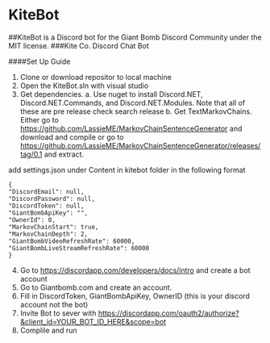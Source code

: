 # KiteBot
##KiteBot is a Discord bot for the Giant Bomb Discord Community under the MIT license.
###Kite Co. Discord Chat Bot

####Set Up Guide
1. Clone or download repositor to local machine
2. Open the KiteBot.sln with visual studio
3. Get dependencies. 
  a. Use nuget to install Discord.NET, Discord.NET.Commands, and Discord.NET.Modules. Note that all of these are pre release check search release
  b. Get TextMarkovChains. Either go to https://github.com/LassieME/MarkovChainSentenceGenerator and download and compile or go to https://github.com/LassieME/MarkovChainSentenceGenerator/releases/tag/0.1 and extract.
  
  add settings.json under Content in kitebot folder in the following format
  ```
  {
  "DiscordEmail": null,
  "DiscordPassword": null,
  "DiscordToken": null,
  "GiantBombApiKey": "",
  "OwnerId": 0,
  "MarkovChainStart": true,
  "MarkovChainDepth": 2,
  "GiantBombVideoRefreshRate": 60000,
  "GiantBombLiveStreamRefreshRate": 60000
}
```
4. Go to https://discordapp.com/developers/docs/intro and create a bot account
5. Go to Giantbomb.com and create an account.
6. Fill in DiscordToken, GiantBombApiKey, OwnerID (this is your discord account not the bot)
7. Invite Bot to sever with https://discordapp.com/oauth2/authorize?&client_id=YOUR_BOT_ID_HERE&scope=bot
8. Complile and run
